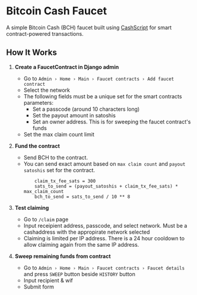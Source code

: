 # Bitcoin Cash Faucet

A simple Bitcoin Cash (BCH) faucet built using [CashScript](cashscript.org) for smart contract-powered transactions.

## How It Works
1. **Create a FaucetContract in Django admin**  
   - Go to `Admin › Home › Main › Faucet contracts › Add faucet contract`
   - Select the network
   - The following fields must be a unique set for the smart contracts parameters:
     - Set a passcode (around 10 characters long)
     - Set the payout amount in satoshis
     - Set an owner address. This is for sweeping the faucet contract's funds
   - Set the max claim count limit

2. **Fund the contract**  
   - Send BCH to the contract.
   - You can send exact amount based on `max claim count` and `payout satoshis` set for the contract.
        ```
            claim_tx_fee_sats = 300
            sats_to_send = (payout_satoshis + claim_tx_fee_sats) * max_claim_count
            bch_to_send = sats_to_send / 10 ** 8
        ```

3. **Test claiming**  
   - Go to `/claim` page
   - Input receipient address, passcode, and select network. Must be a cashaddress with the appropirate network selected
   - Claiming is limited per IP address. There is a 24 hour cooldown to allow claiming again from the same IP address.

4. **Sweep remaining funds from contract**
    - Go to `Admin › Home › Main › Faucet contracts › Faucet details` and press `SWEEP` button beside `HISTORY` button
    - Input recipient & wif
    - Submit form
